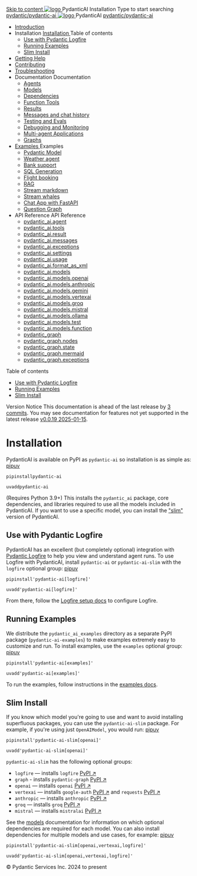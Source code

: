 [ Skip to content ](https://ai.pydantic.dev/install/<#installation>)
[ ![logo](https://ai.pydantic.dev/img/logo-white.svg) ](https://ai.pydantic.dev/install/<..> "PydanticAI")
PydanticAI 
Installation 
Type to start searching
[ pydantic/pydantic-ai  ](https://ai.pydantic.dev/install/<https:/github.com/pydantic/pydantic-ai> "Go to repository")
[ ![logo](https://ai.pydantic.dev/img/logo-white.svg) ](https://ai.pydantic.dev/install/<..> "PydanticAI") PydanticAI 
[ pydantic/pydantic-ai  ](https://ai.pydantic.dev/install/<https:/github.com/pydantic/pydantic-ai> "Go to repository")
  * [ Introduction  ](https://ai.pydantic.dev/install/<..>)
  * Installation  [ Installation  ](https://ai.pydantic.dev/install/<./>) Table of contents 
    * [ Use with Pydantic Logfire  ](https://ai.pydantic.dev/install/<#use-with-pydantic-logfire>)
    * [ Running Examples  ](https://ai.pydantic.dev/install/<#running-examples>)
    * [ Slim Install  ](https://ai.pydantic.dev/install/<#slim-install>)
  * [ Getting Help  ](https://ai.pydantic.dev/install/<../help/>)
  * [ Contributing  ](https://ai.pydantic.dev/install/<../contributing/>)
  * [ Troubleshooting  ](https://ai.pydantic.dev/install/<../troubleshooting/>)
  * Documentation  Documentation 
    * [ Agents  ](https://ai.pydantic.dev/install/<../agents/>)
    * [ Models  ](https://ai.pydantic.dev/install/<../models/>)
    * [ Dependencies  ](https://ai.pydantic.dev/install/<../dependencies/>)
    * [ Function Tools  ](https://ai.pydantic.dev/install/<../tools/>)
    * [ Results  ](https://ai.pydantic.dev/install/<../results/>)
    * [ Messages and chat history  ](https://ai.pydantic.dev/install/<../message-history/>)
    * [ Testing and Evals  ](https://ai.pydantic.dev/install/<../testing-evals/>)
    * [ Debugging and Monitoring  ](https://ai.pydantic.dev/install/<../logfire/>)
    * [ Multi-agent Applications  ](https://ai.pydantic.dev/install/<../multi-agent-applications/>)
    * [ Graphs  ](https://ai.pydantic.dev/install/<../graph/>)
  * [ Examples  ](https://ai.pydantic.dev/install/<../examples/>)
Examples 
    * [ Pydantic Model  ](https://ai.pydantic.dev/install/<../examples/pydantic-model/>)
    * [ Weather agent  ](https://ai.pydantic.dev/install/<../examples/weather-agent/>)
    * [ Bank support  ](https://ai.pydantic.dev/install/<../examples/bank-support/>)
    * [ SQL Generation  ](https://ai.pydantic.dev/install/<../examples/sql-gen/>)
    * [ Flight booking  ](https://ai.pydantic.dev/install/<../examples/flight-booking/>)
    * [ RAG  ](https://ai.pydantic.dev/install/<../examples/rag/>)
    * [ Stream markdown  ](https://ai.pydantic.dev/install/<../examples/stream-markdown/>)
    * [ Stream whales  ](https://ai.pydantic.dev/install/<../examples/stream-whales/>)
    * [ Chat App with FastAPI  ](https://ai.pydantic.dev/install/<../examples/chat-app/>)
    * [ Question Graph  ](https://ai.pydantic.dev/install/<../examples/question-graph/>)
  * API Reference  API Reference 
    * [ pydantic_ai.agent  ](https://ai.pydantic.dev/install/<../api/agent/>)
    * [ pydantic_ai.tools  ](https://ai.pydantic.dev/install/<../api/tools/>)
    * [ pydantic_ai.result  ](https://ai.pydantic.dev/install/<../api/result/>)
    * [ pydantic_ai.messages  ](https://ai.pydantic.dev/install/<../api/messages/>)
    * [ pydantic_ai.exceptions  ](https://ai.pydantic.dev/install/<../api/exceptions/>)
    * [ pydantic_ai.settings  ](https://ai.pydantic.dev/install/<../api/settings/>)
    * [ pydantic_ai.usage  ](https://ai.pydantic.dev/install/<../api/usage/>)
    * [ pydantic_ai.format_as_xml  ](https://ai.pydantic.dev/install/<../api/format_as_xml/>)
    * [ pydantic_ai.models  ](https://ai.pydantic.dev/install/<../api/models/base/>)
    * [ pydantic_ai.models.openai  ](https://ai.pydantic.dev/install/<../api/models/openai/>)
    * [ pydantic_ai.models.anthropic  ](https://ai.pydantic.dev/install/<../api/models/anthropic/>)
    * [ pydantic_ai.models.gemini  ](https://ai.pydantic.dev/install/<../api/models/gemini/>)
    * [ pydantic_ai.models.vertexai  ](https://ai.pydantic.dev/install/<../api/models/vertexai/>)
    * [ pydantic_ai.models.groq  ](https://ai.pydantic.dev/install/<../api/models/groq/>)
    * [ pydantic_ai.models.mistral  ](https://ai.pydantic.dev/install/<../api/models/mistral/>)
    * [ pydantic_ai.models.ollama  ](https://ai.pydantic.dev/install/<../api/models/ollama/>)
    * [ pydantic_ai.models.test  ](https://ai.pydantic.dev/install/<../api/models/test/>)
    * [ pydantic_ai.models.function  ](https://ai.pydantic.dev/install/<../api/models/function/>)
    * [ pydantic_graph  ](https://ai.pydantic.dev/install/<../api/pydantic_graph/graph/>)
    * [ pydantic_graph.nodes  ](https://ai.pydantic.dev/install/<../api/pydantic_graph/nodes/>)
    * [ pydantic_graph.state  ](https://ai.pydantic.dev/install/<../api/pydantic_graph/state/>)
    * [ pydantic_graph.mermaid  ](https://ai.pydantic.dev/install/<../api/pydantic_graph/mermaid/>)
    * [ pydantic_graph.exceptions  ](https://ai.pydantic.dev/install/<../api/pydantic_graph/exceptions/>)


Table of contents 
  * [ Use with Pydantic Logfire  ](https://ai.pydantic.dev/install/<#use-with-pydantic-logfire>)
  * [ Running Examples  ](https://ai.pydantic.dev/install/<#running-examples>)
  * [ Slim Install  ](https://ai.pydantic.dev/install/<#slim-install>)


Version Notice
This documentation is ahead of the last release by [3 commits](https://ai.pydantic.dev/install/<https:/github.com/pydantic/pydantic-ai/compare/v0.0.19...main>). You may see documentation for features not yet supported in the latest release [v0.0.19 2025-01-15](https://ai.pydantic.dev/install/<https:/github.com/pydantic/pydantic-ai/releases/tag/v0.0.19>). 
# Installation
PydanticAI is available on PyPI as `pydantic-ai`[](https://ai.pydantic.dev/install/<https:/pypi.org/project/pydantic-ai/>) so installation is as simple as:
[pip](https://ai.pydantic.dev/install/<#__tabbed_1_1>)[uv](https://ai.pydantic.dev/install/<#__tabbed_1_2>)
```
pipinstallpydantic-ai

```

```
uvaddpydantic-ai

```

(Requires Python 3.9+)
This installs the `pydantic_ai` package, core dependencies, and libraries required to use all the models included in PydanticAI. If you want to use a specific model, you can install the ["slim"](https://ai.pydantic.dev/install/<#slim-install>) version of PydanticAI.
## Use with Pydantic Logfire
PydanticAI has an excellent (but completely optional) integration with [Pydantic Logfire](https://ai.pydantic.dev/install/<https:/pydantic.dev/logfire>) to help you view and understand agent runs.
To use Logfire with PydanticAI, install `pydantic-ai` or `pydantic-ai-slim` with the `logfire` optional group:
[pip](https://ai.pydantic.dev/install/<#__tabbed_2_1>)[uv](https://ai.pydantic.dev/install/<#__tabbed_2_2>)
```
pipinstall'pydantic-ai[logfire]'

```

```
uvadd'pydantic-ai[logfire]'

```

From there, follow the [Logfire setup docs](https://ai.pydantic.dev/install/<../logfire/#using-logfire>) to configure Logfire.
## Running Examples
We distribute the `pydantic_ai_examples`[](https://ai.pydantic.dev/install/<https:/github.com/pydantic/pydantic-ai/tree/main/pydantic_ai_examples>) directory as a separate PyPI package (`pydantic-ai-examples`[](https://ai.pydantic.dev/install/<https:/pypi.org/project/pydantic-ai-examples/>)) to make examples extremely easy to customize and run.
To install examples, use the `examples` optional group:
[pip](https://ai.pydantic.dev/install/<#__tabbed_3_1>)[uv](https://ai.pydantic.dev/install/<#__tabbed_3_2>)
```
pipinstall'pydantic-ai[examples]'

```

```
uvadd'pydantic-ai[examples]'

```

To run the examples, follow instructions in the [examples docs](https://ai.pydantic.dev/install/<../examples/>).
## Slim Install
If you know which model you're going to use and want to avoid installing superfluous packages, you can use the `pydantic-ai-slim`[](https://ai.pydantic.dev/install/<https:/pypi.org/project/pydantic-ai-slim/>) package. For example, if you're using just `OpenAIModel`[](https://ai.pydantic.dev/install/<../api/models/openai/#pydantic_ai.models.openai.OpenAIModel>), you would run:
[pip](https://ai.pydantic.dev/install/<#__tabbed_4_1>)[uv](https://ai.pydantic.dev/install/<#__tabbed_4_2>)
```
pipinstall'pydantic-ai-slim[openai]'

```

```
uvadd'pydantic-ai-slim[openai]'

```

`pydantic-ai-slim` has the following optional groups:
  * `logfire` — installs `logfire`[](https://ai.pydantic.dev/install/<../logfire/>) [PyPI ↗](https://ai.pydantic.dev/install/<https:/pypi.org/project/logfire>)
  * `graph` - installs `pydantic-graph`[](https://ai.pydantic.dev/install/<../graph/>) [PyPI ↗](https://ai.pydantic.dev/install/<https:/pypi.org/project/pydantic-graph>)
  * `openai` — installs `openai` [PyPI ↗](https://ai.pydantic.dev/install/<https:/pypi.org/project/openai>)
  * `vertexai` — installs `google-auth` [PyPI ↗](https://ai.pydantic.dev/install/<https:/pypi.org/project/google-auth>) and `requests` [PyPI ↗](https://ai.pydantic.dev/install/<https:/pypi.org/project/requests>)
  * `anthropic` — installs `anthropic` [PyPI ↗](https://ai.pydantic.dev/install/<https:/pypi.org/project/anthropic>)
  * `groq` — installs `groq` [PyPI ↗](https://ai.pydantic.dev/install/<https:/pypi.org/project/groq>)
  * `mistral` — installs `mistralai` [PyPI ↗](https://ai.pydantic.dev/install/<https:/pypi.org/project/mistralai>)


See the [models](https://ai.pydantic.dev/install/<../models/>) documentation for information on which optional dependencies are required for each model.
You can also install dependencies for multiple models and use cases, for example:
[pip](https://ai.pydantic.dev/install/<#__tabbed_5_1>)[uv](https://ai.pydantic.dev/install/<#__tabbed_5_2>)
```
pipinstall'pydantic-ai-slim[openai,vertexai,logfire]'

```

```
uvadd'pydantic-ai-slim[openai,vertexai,logfire]'

```

© Pydantic Services Inc. 2024 to present 
